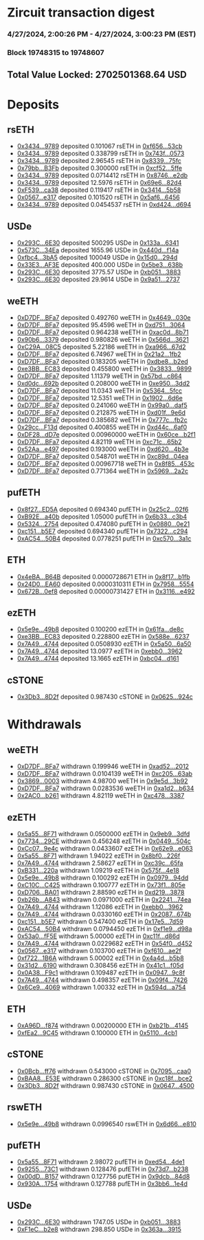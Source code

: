 # Zircuit transaction digest
### 4/27/2024, 2:00:26 PM - 4/27/2024, 3:00:23 PM (EST)
### Block 19748315 to 19748607

## Total Value Locked: 2702501368.64 USD

# Deposits
## rsETH
- [0x3434...9789](https://etherscan.io/address/0x34349c5569e7B846c3558961552D2202760A9789) deposited 0.101067 rsETH in [0xf656...53cb](https://etherscan.io/tx/0x34349c5569e7B846c3558961552D2202760A9789)
- [0x3434...9789](https://etherscan.io/address/0x34349c5569e7B846c3558961552D2202760A9789) deposited 0.338799 rsETH in [0x743f...0573](https://etherscan.io/tx/0x34349c5569e7B846c3558961552D2202760A9789)
- [0x3434...9789](https://etherscan.io/address/0x34349c5569e7B846c3558961552D2202760A9789) deposited 2.96545 rsETH in [0x8339...75fc](https://etherscan.io/tx/0x34349c5569e7B846c3558961552D2202760A9789)
- [0x79bb...B3Fb](https://etherscan.io/address/0x79bbE93EAF68e049007Aa9528ec0902F5E11B3Fb) deposited 0.300000 rsETH in [0xcf52...5ffe](https://etherscan.io/tx/0x79bbE93EAF68e049007Aa9528ec0902F5E11B3Fb)
- [0x3434...9789](https://etherscan.io/address/0x34349c5569e7B846c3558961552D2202760A9789) deposited 0.0714412 rsETH in [0x8746...e2db](https://etherscan.io/tx/0x34349c5569e7B846c3558961552D2202760A9789)
- [0x3434...9789](https://etherscan.io/address/0x34349c5569e7B846c3558961552D2202760A9789) deposited 12.5976 rsETH in [0x69e6...82d4](https://etherscan.io/tx/0x34349c5569e7B846c3558961552D2202760A9789)
- [0xF539...ca38](https://etherscan.io/address/0xF5395120d09cf2182A5a9eb69fC2e2BE1131ca38) deposited 0.119417 rsETH in [0x3414...5b58](https://etherscan.io/tx/0xF5395120d09cf2182A5a9eb69fC2e2BE1131ca38)
- [0x0567...e317](https://etherscan.io/address/0x0567c6eD430fDd5AEE8332F0CD8f5a0eE97de317) deposited 0.101520 rsETH in [0x5af6...6456](https://etherscan.io/tx/0x0567c6eD430fDd5AEE8332F0CD8f5a0eE97de317)
- [0x3434...9789](https://etherscan.io/address/0x34349c5569e7B846c3558961552D2202760A9789) deposited 0.0454537 rsETH in [0xd424...d694](https://etherscan.io/tx/0x34349c5569e7B846c3558961552D2202760A9789)
## USDe
- [0x293C...6E30](https://etherscan.io/address/0x293C6937D8D82e05B01335F7B33FBA0c8e256E30) deposited 500295 USDe in [0x133a...6341](https://etherscan.io/tx/0x293C6937D8D82e05B01335F7B33FBA0c8e256E30)
- [0x573C...34Ea](https://etherscan.io/address/0x573C2ED7e9ca3736dc7D39d6a38352BDff8b34Ea) deposited 1655.96 USDe in [0x440d...f14a](https://etherscan.io/tx/0x573C2ED7e9ca3736dc7D39d6a38352BDff8b34Ea)
- [0xfbc4...3bA5](https://etherscan.io/address/0xfbc42b6d570e9E9f14A1Bf0A39C85Ad2B8f03bA5) deposited 100049 USDe in [0x15d0...294d](https://etherscan.io/tx/0xfbc42b6d570e9E9f14A1Bf0A39C85Ad2B8f03bA5)
- [0x33E3...AF3E](https://etherscan.io/address/0x33E3112A63d955a2e9605023A76de8856602AF3E) deposited 400.000 USDe in [0x5be3...638b](https://etherscan.io/tx/0x33E3112A63d955a2e9605023A76de8856602AF3E)
- [0x293C...6E30](https://etherscan.io/address/0x293C6937D8D82e05B01335F7B33FBA0c8e256E30) deposited 3775.57 USDe in [0xb051...3883](https://etherscan.io/tx/0x293C6937D8D82e05B01335F7B33FBA0c8e256E30)
- [0x293C...6E30](https://etherscan.io/address/0x293C6937D8D82e05B01335F7B33FBA0c8e256E30) deposited 29.9614 USDe in [0x9a51...2737](https://etherscan.io/tx/0x293C6937D8D82e05B01335F7B33FBA0c8e256E30)
## weETH
- [0xD7DF...BFa7](https://etherscan.io/address/0xD7DF7E085214743530afF339aFC420c7c720BFa7) deposited 0.492760 weETH in [0x4649...030e](https://etherscan.io/tx/0xD7DF7E085214743530afF339aFC420c7c720BFa7)
- [0xD7DF...BFa7](https://etherscan.io/address/0xD7DF7E085214743530afF339aFC420c7c720BFa7) deposited 95.4596 weETH in [0xd751...3064](https://etherscan.io/tx/0xD7DF7E085214743530afF339aFC420c7c720BFa7)
- [0xD7DF...BFa7](https://etherscan.io/address/0xD7DF7E085214743530afF339aFC420c7c720BFa7) deposited 0.964238 weETH in [0xac0d...8b71](https://etherscan.io/tx/0xD7DF7E085214743530afF339aFC420c7c720BFa7)
- [0x90b6...3379](https://etherscan.io/address/0x90b69BE9D3870E8D100f7220D085A69830983379) deposited 0.980826 weETH in [0x566d...3621](https://etherscan.io/tx/0x90b69BE9D3870E8D100f7220D085A69830983379)
- [0xC29A...08C5](https://etherscan.io/address/0xC29A31f3E3fff621188500e7Ecee6509222A08C5) deposited 5.22186 weETH in [0xa966...67d2](https://etherscan.io/tx/0xC29A31f3E3fff621188500e7Ecee6509222A08C5)
- [0xD7DF...BFa7](https://etherscan.io/address/0xD7DF7E085214743530afF339aFC420c7c720BFa7) deposited 6.74967 weETH in [0x21a2...1fb2](https://etherscan.io/tx/0xD7DF7E085214743530afF339aFC420c7c720BFa7)
- [0xD7DF...BFa7](https://etherscan.io/address/0xD7DF7E085214743530afF339aFC420c7c720BFa7) deposited 0.183205 weETH in [0xdbe8...b2ed](https://etherscan.io/tx/0xD7DF7E085214743530afF339aFC420c7c720BFa7)
- [0xe3BB...EC83](https://etherscan.io/address/0xe3BB611bEde8BD0f21D0A6692DBC431d9bbAEC83) deposited 0.455800 weETH in [0x3833...9899](https://etherscan.io/tx/0xe3BB611bEde8BD0f21D0A6692DBC431d9bbAEC83)
- [0xD7DF...BFa7](https://etherscan.io/address/0xD7DF7E085214743530afF339aFC420c7c720BFa7) deposited 1.11379 weETH in [0x57bd...c864](https://etherscan.io/tx/0xD7DF7E085214743530afF339aFC420c7c720BFa7)
- [0xd0dc...692b](https://etherscan.io/address/0xd0dc05BB8CF59A39032ebA6132Af25d2Eb3d692b) deposited 0.208000 weETH in [0xe950...3dd2](https://etherscan.io/tx/0xd0dc05BB8CF59A39032ebA6132Af25d2Eb3d692b)
- [0xD7DF...BFa7](https://etherscan.io/address/0xD7DF7E085214743530afF339aFC420c7c720BFa7) deposited 11.0343 weETH in [0x5364...5fcc](https://etherscan.io/tx/0xD7DF7E085214743530afF339aFC420c7c720BFa7)
- [0xD7DF...BFa7](https://etherscan.io/address/0xD7DF7E085214743530afF339aFC420c7c720BFa7) deposited 12.5351 weETH in [0x1902...6d6e](https://etherscan.io/tx/0xD7DF7E085214743530afF339aFC420c7c720BFa7)
- [0xD7DF...BFa7](https://etherscan.io/address/0xD7DF7E085214743530afF339aFC420c7c720BFa7) deposited 0.241060 weETH in [0x99a0...daf5](https://etherscan.io/tx/0xD7DF7E085214743530afF339aFC420c7c720BFa7)
- [0xD7DF...BFa7](https://etherscan.io/address/0xD7DF7E085214743530afF339aFC420c7c720BFa7) deposited 0.212875 weETH in [0xd01f...9e6d](https://etherscan.io/tx/0xD7DF7E085214743530afF339aFC420c7c720BFa7)
- [0xD7DF...BFa7](https://etherscan.io/address/0xD7DF7E085214743530afF339aFC420c7c720BFa7) deposited 0.385682 weETH in [0x777c...fb2c](https://etherscan.io/tx/0xD7DF7E085214743530afF339aFC420c7c720BFa7)
- [0x29cc...F13d](https://etherscan.io/address/0x29cc090f7b9f46331e85C10133949e0e55d1F13d) deposited 0.400855 weETH in [0xd44c...6af0](https://etherscan.io/tx/0x29cc090f7b9f46331e85C10133949e0e55d1F13d)
- [0xDF28...dD7e](https://etherscan.io/address/0xDF2868dF50Ac67950Be49e3fabB1Cf364Cd5dD7e) deposited 0.00960000 weETH in [0x60ce...b2f1](https://etherscan.io/tx/0xDF2868dF50Ac67950Be49e3fabB1Cf364Cd5dD7e)
- [0xD7DF...BFa7](https://etherscan.io/address/0xD7DF7E085214743530afF339aFC420c7c720BFa7) deposited 4.82119 weETH in [0xc71c...65b2](https://etherscan.io/tx/0xD7DF7E085214743530afF339aFC420c7c720BFa7)
- [0x52Aa...e497](https://etherscan.io/address/0x52Aa899454998Be5b000Ad077a46Bbe360F4e497) deposited 0.193000 weETH in [0xd620...4b3e](https://etherscan.io/tx/0x52Aa899454998Be5b000Ad077a46Bbe360F4e497)
- [0xD7DF...BFa7](https://etherscan.io/address/0xD7DF7E085214743530afF339aFC420c7c720BFa7) deposited 0.548701 weETH in [0xc89d...04ea](https://etherscan.io/tx/0xD7DF7E085214743530afF339aFC420c7c720BFa7)
- [0xD7DF...BFa7](https://etherscan.io/address/0xD7DF7E085214743530afF339aFC420c7c720BFa7) deposited 0.00967718 weETH in [0x8f85...453c](https://etherscan.io/tx/0xD7DF7E085214743530afF339aFC420c7c720BFa7)
- [0xD7DF...BFa7](https://etherscan.io/address/0xD7DF7E085214743530afF339aFC420c7c720BFa7) deposited 0.771364 weETH in [0x5969...2a2c](https://etherscan.io/tx/0xD7DF7E085214743530afF339aFC420c7c720BFa7)
## pufETH
- [0x8f27...ED5A](https://etherscan.io/address/0x8f272468996b9BF7Cd75d12182c18aF74226ED5A) deposited 0.694340 pufETH in [0x25c2...02f6](https://etherscan.io/tx/0x8f272468996b9BF7Cd75d12182c18aF74226ED5A)
- [0xB92E...a40b](https://etherscan.io/address/0xB92E889c180BB806D1BA2436Cf9f75E8AEa0a40b) deposited 1.05000 pufETH in [0x6b33...c3b4](https://etherscan.io/tx/0xB92E889c180BB806D1BA2436Cf9f75E8AEa0a40b)
- [0x5324...2754](https://etherscan.io/address/0x5324AdD84cDd6EB82efF040025AD88107EE22754) deposited 0.474080 pufETH in [0x0880...0e21](https://etherscan.io/tx/0x5324AdD84cDd6EB82efF040025AD88107EE22754)
- [0xc151...b5E7](https://etherscan.io/address/0xc151F551D91894a06395170f5D077b091e0eb5E7) deposited 0.694340 pufETH in [0x7322...c294](https://etherscan.io/tx/0xc151F551D91894a06395170f5D077b091e0eb5E7)
- [0xAC54...50B4](https://etherscan.io/address/0xAC546b631F061d74f732f212Bf37b537200a50B4) deposited 0.0778251 pufETH in [0xc570...3a1c](https://etherscan.io/tx/0xAC546b631F061d74f732f212Bf37b537200a50B4)
## ETH
- [0x4eBA...B64B](https://etherscan.io/address/0x4eBA4e803828f6A62F18286ad5965DD8C910B64B) deposited 0.0000728671 ETH in [0x8f17...b1fb](https://etherscan.io/tx/0x4eBA4e803828f6A62F18286ad5965DD8C910B64B)
- [0x24D0...EA60](https://etherscan.io/address/0x24D0D809DeBC5ba135d7c0f8176De5803842EA60) deposited 0.0000310311 ETH in [0x7958...5554](https://etherscan.io/tx/0x24D0D809DeBC5ba135d7c0f8176De5803842EA60)
- [0x672B...0ef8](https://etherscan.io/address/0x672BDdcb1f02fcA806fD2FE97B4dFA12b0550ef8) deposited 0.00000731427 ETH in [0x3116...e492](https://etherscan.io/tx/0x672BDdcb1f02fcA806fD2FE97B4dFA12b0550ef8)
## ezETH
- [0x5e9e...49b8](https://etherscan.io/address/0x5e9e84505c9CaF88a6D63075843647F167Aa49b8) deposited 0.100200 ezETH in [0x61fa...de8c](https://etherscan.io/tx/0x5e9e84505c9CaF88a6D63075843647F167Aa49b8)
- [0xe3BB...EC83](https://etherscan.io/address/0xe3BB611bEde8BD0f21D0A6692DBC431d9bbAEC83) deposited 0.228800 ezETH in [0x588e...6237](https://etherscan.io/tx/0xe3BB611bEde8BD0f21D0A6692DBC431d9bbAEC83)
- [0x7A49...4744](https://etherscan.io/address/0x7A493Be5c2ce014cD049Bf178a1ac0Db1B434744) deposited 0.0508930 ezETH in [0x5a50...6a50](https://etherscan.io/tx/0x7A493Be5c2ce014cD049Bf178a1ac0Db1B434744)
- [0x7A49...4744](https://etherscan.io/address/0x7A493Be5c2ce014cD049Bf178a1ac0Db1B434744) deposited 13.0977 ezETH in [0xebb0...3962](https://etherscan.io/tx/0x7A493Be5c2ce014cD049Bf178a1ac0Db1B434744)
- [0x7A49...4744](https://etherscan.io/address/0x7A493Be5c2ce014cD049Bf178a1ac0Db1B434744) deposited 13.1665 ezETH in [0xbc04...d161](https://etherscan.io/tx/0x7A493Be5c2ce014cD049Bf178a1ac0Db1B434744)
## cSTONE
- [0x3Db3...8D2f](https://etherscan.io/address/0x3Db32379376d673aeaBCf4cBf4aB21d2Aa638D2f) deposited 0.987430 cSTONE in [0x0625...924c](https://etherscan.io/tx/0x3Db32379376d673aeaBCf4cBf4aB21d2Aa638D2f)
# Withdrawals
## weETH
- [0xD7DF...BFa7](https://etherscan.io/address/0xD7DF7E085214743530afF339aFC420c7c720BFa7) withdrawn 0.199946 weETH in [0xad52...2012](https://etherscan.io/tx/0xD7DF7E085214743530afF339aFC420c7c720BFa7)
- [0xD7DF...BFa7](https://etherscan.io/address/0xD7DF7E085214743530afF339aFC420c7c720BFa7) withdrawn 0.0104139 weETH in [0xc205...63ab](https://etherscan.io/tx/0xD7DF7E085214743530afF339aFC420c7c720BFa7)
- [0x3869...0003](https://etherscan.io/address/0x3869BD48cb71FC906633f366f6E3D324C70A0003) withdrawn 4.98700 weETH in [0x9e5d...3b92](https://etherscan.io/tx/0x3869BD48cb71FC906633f366f6E3D324C70A0003)
- [0xD7DF...BFa7](https://etherscan.io/address/0xD7DF7E085214743530afF339aFC420c7c720BFa7) withdrawn 0.0283536 weETH in [0xa1d2...b634](https://etherscan.io/tx/0xD7DF7E085214743530afF339aFC420c7c720BFa7)
- [0x2AC0...b261](https://etherscan.io/address/0x2AC00afCfB01bD4C03B0486694554B6CcDAab261) withdrawn 4.82119 weETH in [0xc478...3387](https://etherscan.io/tx/0x2AC00afCfB01bD4C03B0486694554B6CcDAab261)
## ezETH
- [0x5a55...8F71](https://etherscan.io/address/0x5a552D46a31680BD5b48476DF043421610468F71) withdrawn 0.0500000 ezETH in [0x9eb9...3dfd](https://etherscan.io/tx/0x5a552D46a31680BD5b48476DF043421610468F71)
- [0x7734...29CE](https://etherscan.io/address/0x7734354f322c34556Dad9e41b83F8118E6df29CE) withdrawn 0.456248 ezETH in [0x0449...504c](https://etherscan.io/tx/0x7734354f322c34556Dad9e41b83F8118E6df29CE)
- [0xCc07...9e4c](https://etherscan.io/address/0xCc07d411B66Fc8f30dEB8f82b227372910989e4c) withdrawn 0.0433607 ezETH in [0x62e9...e063](https://etherscan.io/tx/0xCc07d411B66Fc8f30dEB8f82b227372910989e4c)
- [0x5a55...8F71](https://etherscan.io/address/0x5a552D46a31680BD5b48476DF043421610468F71) withdrawn 1.94022 ezETH in [0x8bf0...226f](https://etherscan.io/tx/0x5a552D46a31680BD5b48476DF043421610468F71)
- [0x7A49...4744](https://etherscan.io/address/0x7A493Be5c2ce014cD049Bf178a1ac0Db1B434744) withdrawn 2.58627 ezETH in [0xc39c...65fa](https://etherscan.io/tx/0x7A493Be5c2ce014cD049Bf178a1ac0Db1B434744)
- [0xB331...220a](https://etherscan.io/address/0xB331316363a68dbC987125765bc40D14e6d7220a) withdrawn 1.09219 ezETH in [0x575f...4e18](https://etherscan.io/tx/0xB331316363a68dbC987125765bc40D14e6d7220a)
- [0x5e9e...49b8](https://etherscan.io/address/0x5e9e84505c9CaF88a6D63075843647F167Aa49b8) withdrawn 0.100292 ezETH in [0x0979...94dd](https://etherscan.io/tx/0x5e9e84505c9CaF88a6D63075843647F167Aa49b8)
- [0xC10C...C425](https://etherscan.io/address/0xC10C868E2Cd9035E3E720f429Fa574BBe892C425) withdrawn 0.100777 ezETH in [0x73f1...805e](https://etherscan.io/tx/0xC10C868E2Cd9035E3E720f429Fa574BBe892C425)
- [0xD706...BA01](https://etherscan.io/address/0xD70631455ce81F8199A6E83Fc4AdbfeDB9b8BA01) withdrawn 2.88590 ezETH in [0xd219...3878](https://etherscan.io/tx/0xD70631455ce81F8199A6E83Fc4AdbfeDB9b8BA01)
- [0xb26b...A843](https://etherscan.io/address/0xb26b4871F1b7793c49b14a6BF8aEE0e7e899A843) withdrawn 0.0971000 ezETH in [0x2241...74ea](https://etherscan.io/tx/0xb26b4871F1b7793c49b14a6BF8aEE0e7e899A843)
- [0x7A49...4744](https://etherscan.io/address/0x7A493Be5c2ce014cD049Bf178a1ac0Db1B434744) withdrawn 1.12086 ezETH in [0xebb0...3962](https://etherscan.io/tx/0x7A493Be5c2ce014cD049Bf178a1ac0Db1B434744)
- [0x7A49...4744](https://etherscan.io/address/0x7A493Be5c2ce014cD049Bf178a1ac0Db1B434744) withdrawn 0.0330160 ezETH in [0x2087...674b](https://etherscan.io/tx/0x7A493Be5c2ce014cD049Bf178a1ac0Db1B434744)
- [0xc151...b5E7](https://etherscan.io/address/0xc151F551D91894a06395170f5D077b091e0eb5E7) withdrawn 0.547400 ezETH in [0x17e5...7d59](https://etherscan.io/tx/0xc151F551D91894a06395170f5D077b091e0eb5E7)
- [0xAC54...50B4](https://etherscan.io/address/0xAC546b631F061d74f732f212Bf37b537200a50B4) withdrawn 0.0794450 ezETH in [0xf1e9...d98a](https://etherscan.io/tx/0xAC546b631F061d74f732f212Bf37b537200a50B4)
- [0x53a0...fF5E](https://etherscan.io/address/0x53a0d60aC972bCd26dC26277FcFa88C95488fF5E) withdrawn 5.00000 ezETH in [0xc11f...d86d](https://etherscan.io/tx/0x53a0d60aC972bCd26dC26277FcFa88C95488fF5E)
- [0x7A49...4744](https://etherscan.io/address/0x7A493Be5c2ce014cD049Bf178a1ac0Db1B434744) withdrawn 0.0229682 ezETH in [0x54f0...d452](https://etherscan.io/tx/0x7A493Be5c2ce014cD049Bf178a1ac0Db1B434744)
- [0x0567...e317](https://etherscan.io/address/0x0567c6eD430fDd5AEE8332F0CD8f5a0eE97de317) withdrawn 0.103700 ezETH in [0xf610...ae2f](https://etherscan.io/tx/0x0567c6eD430fDd5AEE8332F0CD8f5a0eE97de317)
- [0xf722...1B6A](https://etherscan.io/address/0xf72290e63f18512D8bE87BF978e23D50c72A1B6A) withdrawn 5.00002 ezETH in [0x4a4d...b5b8](https://etherscan.io/tx/0xf72290e63f18512D8bE87BF978e23D50c72A1B6A)
- [0x31d2...6190](https://etherscan.io/address/0x31d25fcE9F76c6C14b4753B960ee0df040BC6190) withdrawn 0.308456 ezETH in [0x41c1...f05d](https://etherscan.io/tx/0x31d25fcE9F76c6C14b4753B960ee0df040BC6190)
- [0x0A38...F9c1](https://etherscan.io/address/0x0A3823283469b71Eb8be30E305D67aE1dD63F9c1) withdrawn 0.109487 ezETH in [0x0947...9c8f](https://etherscan.io/tx/0x0A3823283469b71Eb8be30E305D67aE1dD63F9c1)
- [0x7A49...4744](https://etherscan.io/address/0x7A493Be5c2ce014cD049Bf178a1ac0Db1B434744) withdrawn 0.498357 ezETH in [0x09f4...7426](https://etherscan.io/tx/0x7A493Be5c2ce014cD049Bf178a1ac0Db1B434744)
- [0x6Ce9...4069](https://etherscan.io/address/0x6Ce97A8a6a6f3006fBfF4c9f343eF221F0C84069) withdrawn 1.00332 ezETH in [0x594d...a754](https://etherscan.io/tx/0x6Ce97A8a6a6f3006fBfF4c9f343eF221F0C84069)
## ETH
- [0xA96D...f874](https://etherscan.io/address/0xA96D7C70cC62F2A20344B8D964465A7e335ef874) withdrawn 0.00200000 ETH in [0xb21b...4145](https://etherscan.io/tx/0xA96D7C70cC62F2A20344B8D964465A7e335ef874)
- [0xfEa2...9C45](https://etherscan.io/address/0xfEa24b34E871c3ed7b32D9e3724A4501D5f59C45) withdrawn 0.100000 ETH in [0x5110...4cb1](https://etherscan.io/tx/0xfEa24b34E871c3ed7b32D9e3724A4501D5f59C45)
## cSTONE
- [0x0Bcb...ff76](https://etherscan.io/address/0x0Bcb55b886CdEF95E759e92bFbC532844A5bff76) withdrawn 0.543000 cSTONE in [0x7095...caa0](https://etherscan.io/tx/0x0Bcb55b886CdEF95E759e92bFbC532844A5bff76)
- [0xBAA8...E53E](https://etherscan.io/address/0xBAA8ffa56db6fAac89f4ca5102E1f5b9d7aFE53E) withdrawn 0.286300 cSTONE in [0xc18f...bce2](https://etherscan.io/tx/0xBAA8ffa56db6fAac89f4ca5102E1f5b9d7aFE53E)
- [0x3Db3...8D2f](https://etherscan.io/address/0x3Db32379376d673aeaBCf4cBf4aB21d2Aa638D2f) withdrawn 0.987430 cSTONE in [0x0647...4500](https://etherscan.io/tx/0x3Db32379376d673aeaBCf4cBf4aB21d2Aa638D2f)
## rswETH
- [0x5e9e...49b8](https://etherscan.io/address/0x5e9e84505c9CaF88a6D63075843647F167Aa49b8) withdrawn 0.0996540 rswETH in [0x6d66...e810](https://etherscan.io/tx/0x5e9e84505c9CaF88a6D63075843647F167Aa49b8)
## pufETH
- [0x5a55...8F71](https://etherscan.io/address/0x5a552D46a31680BD5b48476DF043421610468F71) withdrawn 2.98072 pufETH in [0xed54...4de1](https://etherscan.io/tx/0x5a552D46a31680BD5b48476DF043421610468F71)
- [0x9255...73C1](https://etherscan.io/address/0x925526bd99847669997B5Fa88EB7C4F3578573C1) withdrawn 0.128476 pufETH in [0x73d7...b238](https://etherscan.io/tx/0x925526bd99847669997B5Fa88EB7C4F3578573C1)
- [0x00dD...B157](https://etherscan.io/address/0x00dD1424e473590eE43b824e712c37036892B157) withdrawn 0.127756 pufETH in [0x9dcb...84d8](https://etherscan.io/tx/0x00dD1424e473590eE43b824e712c37036892B157)
- [0x930A...1754](https://etherscan.io/address/0x930AD0bEBa750eC72Bb0F06A66A25985b9ae1754) withdrawn 0.127788 pufETH in [0x3bb6...1e4d](https://etherscan.io/tx/0x930AD0bEBa750eC72Bb0F06A66A25985b9ae1754)
## USDe
- [0x293C...6E30](https://etherscan.io/address/0x293C6937D8D82e05B01335F7B33FBA0c8e256E30) withdrawn 1747.05 USDe in [0xb051...3883](https://etherscan.io/tx/0x293C6937D8D82e05B01335F7B33FBA0c8e256E30)
- [0xF1eC...b2e8](https://etherscan.io/address/0xF1eC83C698c38425338a738B5B1e9b4d5155b2e8) withdrawn 298.850 USDe in [0x363a...3915](https://etherscan.io/tx/0xF1eC83C698c38425338a738B5B1e9b4d5155b2e8)
